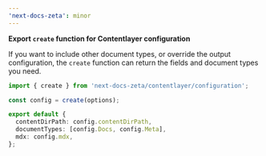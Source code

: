 ```yaml
---
'next-docs-zeta': minor
---
```


**Export `create` function for Contentlayer configuration**

If you want to include other document types, or override the output configuration, the `create` function can return the fields and document types you need.

```ts
import { create } from 'next-docs-zeta/contentlayer/configuration';

const config = create(options);

export default {
  contentDirPath: config.contentDirPath,
  documentTypes: [config.Docs, config.Meta],
  mdx: config.mdx,
};
```